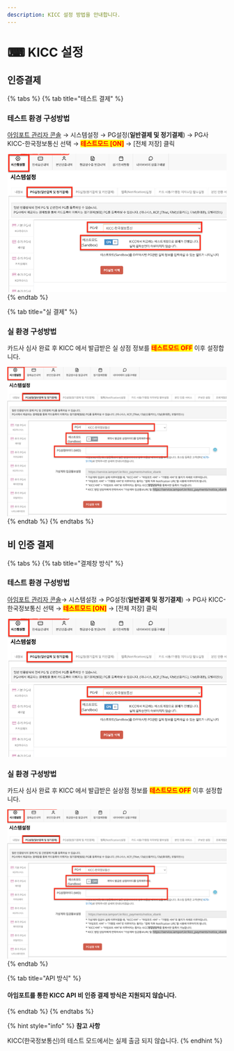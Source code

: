 ```yaml
---
description: KICC 설정 방법을 안내합니다.
---
```


# ⌨ KICC 설정

## 인증**결제**

{% tabs %}
{% tab title="테스트 결제" %}
### 테스트 환경 구성방법

[아임포트 관리자 콘솔](https://admin.iamport.kr/) → 시스템설정 → PG설정(**일반결제 및 정기결제**) → PG사 KICC-한국정보통신 선택 → <mark style="color:red;">**테스트모드 \[ON]**</mark> → \[전체 저장] 클릭



![테스트 모드 설정 예시](<../../../.gitbook/assets/image (17) (1) (1) (1) (1).png>)
{% endtab %}

{% tab title="실 결제" %}
### **실** 환경 구성방법

카드사 심사 완료 후 KICC 에서 발급받은 실 상점 정보를 <mark style="color:red;">**테스트모드 OFF**</mark> 이후 설정합니다.



![실 환경 설정 예시](<../../../.gitbook/assets/image (5) (1) (1).png>)
{% endtab %}
{% endtabs %}

## 비 인증 결제

{% tabs %}
{% tab title="결제창 방식" %}
### 테스트 환경 구성방법

[아임포트 관리자 콘솔](https://admin.iamport.kr/)→ 시스템설정 → PG설정(**일반결제 및 정기결제**) → PG사 KICC-한국정보통신 선택 → <mark style="color:red;">**테스트모드 \[ON]**</mark> → \[전체 저장] 클릭



![](<../../../.gitbook/assets/image (28) (1) (1).png>)

### **실** 환경 구성방법

카드사 심사 완료 후 KICC 에서 발급받은 실상점 정보를 <mark style="color:red;">**테스트모드 OFF**</mark> 이후 설정합니다.

![실 환경 설정 예시](<../../../.gitbook/assets/image (20) (1) (1) (1).png>)
{% endtab %}

{% tab title="API 방식" %}
#### 아임포트를 통한 KICC API 비 인증 결제 방식은 지원되지 않습니다.
{% endtab %}
{% endtabs %}

{% hint style="info" %}
**참고 사항**&#x20;

KICC(한국정보통신)의 테스트 모드에서는 실제 출금 되지 않습니다.
{% endhint %}
